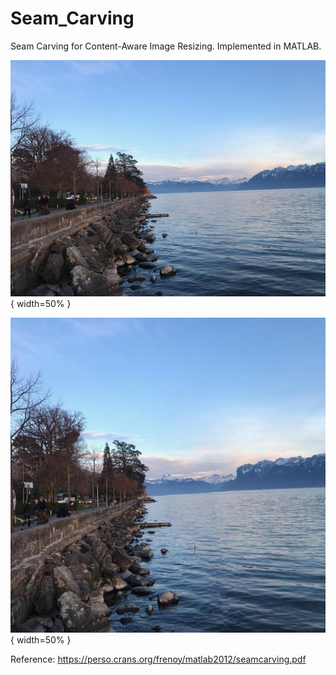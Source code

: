 # Seam_Carving
Seam Carving for Content-Aware Image Resizing. Implemented in MATLAB.

![lake_gen](lake_gen.jpg){ width=50% }

![lake_gen_resized](lake_gen_resized.jpg){ width=50% }

Reference: https://perso.crans.org/frenoy/matlab2012/seamcarving.pdf
